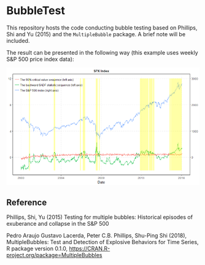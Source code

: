 # BubbleTest

This repository hosts the code conducting bubble testing based on Phillips, Shi and Yu (2015) and the `MultipleBubble` package. A brief note will be included.

The result can be presented in the following way (this example uses weekly S&P 500 price index data):

![Weekly S&P 500 data](SPX_combine.png)



## Reference

Phillips, Shi, Yu (2015) Testing for multiple bubbles: Historical episodes of exuberance and collapse in the S&P 500

Pedro Araujo Gustavo Lacerda, Peter C.B. Phillips, Shu-Ping Shi (2018), MultipleBubbles: Test and Detection of Explosive Behaviors for Time Series, R package version 0.1.0, https://CRAN.R-project.org/package=MultipleBubbles